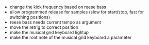 - change the kick frequency based on reese bass
- allow programmed release for samples (slow for start/stop, fast for switching positions)
- reese bass needs current tempo as argument
- move the retrig to correct position
- make the musical grid keyboard lightup
- make the root note of the musical grid keyboard a parameter